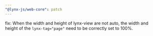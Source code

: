 ```yaml
---
"@lynx-js/web-core": patch
---
```


fix: When the width and height of lynx-view are not auto, the width and height of the `lynx-tag="page"` need to be correctly set to 100%.
